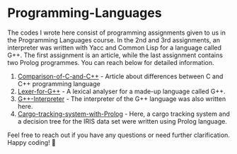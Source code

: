 # Programming-Languages

The codes I wrote here consist of programming assignments given to us in the Programming Languages course. In the 2nd and 3rd assignments, an interpreter was written with Yacc and Common Lisp for a language called G++. The first assignment is an article, while the last assignment contains two Prolog programmes. You can reach below for detailed information.

1. [Comparison-of-C-and-C++](/Comparison-of-C-and-C++) - Article about differences between C and C++ programming language
2. [Lexer-for-G++](/Lexer-for-G++) - A lexical analyser for a made-up language called G++.
3. [G++-Interpreter](/G++-Interpreter) - The interpreter of the G++ language was also written here.
4. [Cargo-tracking-system-with-Prolog](/Cargo-tracking-system-with-Prolog) - Here, a cargo tracking system and a decision tree for the IRIS data set were written using Prolog language.

Feel free to reach out if you have any questions or need further clarification. Happy coding! 🚀
